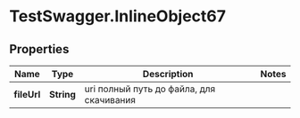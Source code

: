 # TestSwagger.InlineObject67

## Properties

Name | Type | Description | Notes
------------ | ------------- | ------------- | -------------
**fileUrl** | **String** | uri полный путь до файла, для скачивания | 


